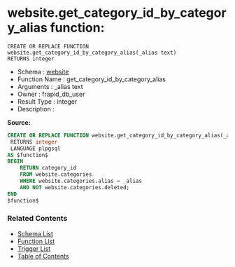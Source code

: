 # website.get_category_id_by_category_alias function:

```plpgsql
CREATE OR REPLACE FUNCTION website.get_category_id_by_category_alias(_alias text)
RETURNS integer
```
* Schema : [website](../../schemas/website.md)
* Function Name : get_category_id_by_category_alias
* Arguments : _alias text
* Owner : frapid_db_user
* Result Type : integer
* Description : 


**Source:**
```sql
CREATE OR REPLACE FUNCTION website.get_category_id_by_category_alias(_alias text)
 RETURNS integer
 LANGUAGE plpgsql
AS $function$
BEGIN
    RETURN category_id
    FROM website.categories
    WHERE website.categories.alias = _alias
	AND NOT website.categories.deleted;
END
$function$

```

### Related Contents
* [Schema List](../../schemas.md)
* [Function List](../../functions.md)
* [Trigger List](../../triggers.md)
* [Table of Contents](../../README.md)

